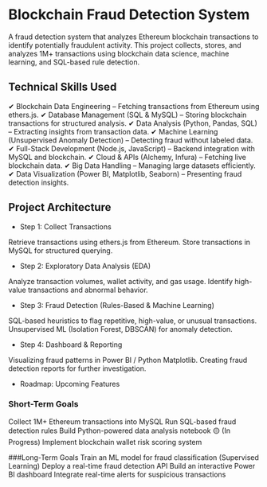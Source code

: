 # Blockchain Fraud Detection System
A fraud detection system that analyzes Ethereum blockchain transactions to identify potentially fraudulent activity. This project collects, stores, and analyzes 1M+ transactions using blockchain data science, machine learning, and SQL-based rule detection.

## Technical Skills Used
✔ Blockchain Data Engineering – Fetching transactions from Ethereum using ethers.js.
✔ Database Management (SQL & MySQL) – Storing blockchain transactions for structured analysis.
✔ Data Analysis (Python, Pandas, SQL) – Extracting insights from transaction data.
✔ Machine Learning (Unsupervised Anomaly Detection) – Detecting fraud without labeled data.
✔ Full-Stack Development (Node.js, JavaScript) – Backend integration with MySQL and blockchain.
✔ Cloud & APIs (Alchemy, Infura) – Fetching live blockchain data.
✔ Big Data Handling – Managing large datasets efficiently.
✔ Data Visualization (Power BI, Matplotlib, Seaborn) – Presenting fraud detection insights.

## Project Architecture
- Step 1: Collect Transactions

Retrieve transactions using ethers.js from Ethereum.
Store transactions in MySQL for structured querying.
- Step 2: Exploratory Data Analysis (EDA)

Analyze transaction volumes, wallet activity, and gas usage.
Identify high-value transactions and abnormal behavior.
- Step 3: Fraud Detection (Rules-Based & Machine Learning)

SQL-based heuristics to flag repetitive, high-value, or unusual transactions.
Unsupervised ML (Isolation Forest, DBSCAN) for anomaly detection.
- Step 4: Dashboard & Reporting

Visualizing fraud patterns in Power BI / Python Matplotlib.
Creating fraud detection reports for further investigation.
- Roadmap: Upcoming Features

### Short-Term Goals
 Collect 1M+ Ethereum transactions into MySQL
 Run SQL-based fraud detection rules
 Build Python-powered data analysis notebook 🟡 (In Progress)
 Implement blockchain wallet risk scoring system

###Long-Term Goals
 Train an ML model for fraud classification (Supervised Learning)
 Deploy a real-time fraud detection API
 Build an interactive Power BI dashboard
 Integrate real-time alerts for suspicious transactions

